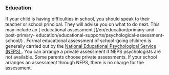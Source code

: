###  Education

If your child is having difficulties in school, you should speak to their
teacher or school principal. They will advise you on what to do next. This may
include an [ educational assessment ](/en/education/primary-and-post-primary-
education/educational-supports/psychological-assessment-school/) . Formal
educational assessment of school-going children is generally carried out by
the [ National Educational Psychological Service (NEPS)
](https://www.gov.ie/en/service/5ef45c-neps/) . You can arrange a private
assessment if NEPS psychologists are not available. Some parents choose
private assessments. If your school arranges an assessment through NEPS, there
is no charge for the assessment.
